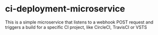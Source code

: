 # ci-deployment-microservice
This is a simple microservice that listens to a webhook POST request and triggers a build for a specific CI project, like CircleCI, TravisCI or VSTS
